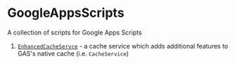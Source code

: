 GoogleAppsScripts
=================

A collection of scripts for Google Apps Scripts

1. [`EnhancedCacheServce`](https://github.com/yinonavraham/GoogleAppsScripts/tree/master/EnhancedCacheService) - a cache service which adds additional features to GAS's native cache (i.e. `CacheService`)
